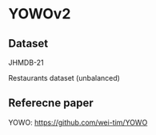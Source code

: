 # YOWOv2

## Dataset 
JHMDB-21

Restaurants dataset (unbalanced)

## Referecne paper

YOWO: https://github.com/wei-tim/YOWO
